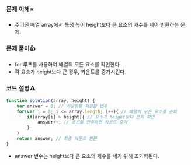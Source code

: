 ### 문제 이해⭐
+ 주어진 배열 array에서 특정 높이 height보다 큰 요소의 개수를 세어 반환하는 문제.
### 문제 풀이👍
+ for 루프를 사용하여 배열의 모든 요소를 확인한다
+ 각 요소가 height보다 큰 경우, 카운트를 증가시킨다.
### 코드 설명⚠️

```javascript
function solution(array, height) {
    var answer = 0; // 카운트를 저장할 변수
    for(var i = 0; i <= array.length; i++){ // 배열의 모든 요소를 순회
        if(array[i] > height){ // 요소가 height보다 큰지 확인
            answer++; // 조건을 만족하면 카운트 증가
        }
    }
    return answer; // 최종 카운트 반환
}
```
+ answer 변수는 height보다 큰 요소의 개수를 세기 위해 초기화된다.
